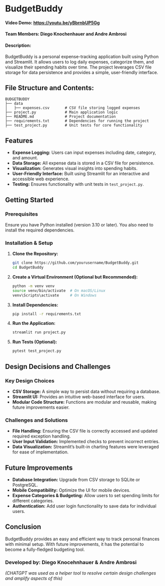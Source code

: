 # BudgetBuddy

#### Video Demo: <https://youtu.be/yBbrnbUP5Gg>

#### Team Members: Diego Knochenhauer and Andre Ambrosi

#### Description:
BudgetBuddy is a personal expense-tracking application built using Python and Streamlit. It allows users to log daily expenses, categorize them, and visualize their spending habits over time. The project leverages CSV file storage for data persistence and provides a simple, user-friendly interface.

## File Structure and Contents:

```
BUDGETBUDDY
├── data
│   ├── expenses.csv       # CSV file storing logged expenses
├── project.py             # Main application logic
├── README.md              # Project documentation
├── requirements.txt       # Dependencies for running the project
├── test_project.py        # Unit tests for core functionality
```

## Features

- **Expense Logging:** Users can input expenses including date, category, and amount.
- **Data Storage:** All expense data is stored in a CSV file for persistence.
- **Visualization:** Generates visual insights into spending habits.
- **User-Friendly Interface:** Built using Streamlit for an interactive and accessible web experience.
- **Testing:** Ensures functionality with unit tests in `test_project.py`.

## Getting Started

### Prerequisites
Ensure you have Python installed (version 3.10 or later). You also need to install the required dependencies.

### Installation & Setup

1. **Clone the Repository:**
   ```bash
   git clone https://github.com/yourusername/BudgetBuddy.git
   cd BudgetBuddy
   ```

2. **Create a Virtual Environment (Optional but Recommended):**
   ```bash
   python -m venv venv
   source venv/bin/activate  # On macOS/Linux
   venv\Scripts\activate     # On Windows
   ```

3. **Install Dependencies:**
   ```bash
   pip install -r requirements.txt
   ```

4. **Run the Application:**
   ```bash
   streamlit run project.py
   ```

5. **Run Tests (Optional):**
   ```bash
   pytest test_project.py
   ```

## Design Decisions and Challenges

### Key Design Choices
- **CSV Storage:** A simple way to persist data without requiring a database.
- **Streamlit UI:** Provides an intuitive web-based interface for users.
- **Modular Code Structure:** Functions are modular and reusable, making future improvements easier.

### Challenges and Solutions
- **File Handling:** Ensuring the CSV file is correctly accessed and updated required exception handling.
- **User Input Validation:** Implemented checks to prevent incorrect entries.
- **Data Visualization:** Streamlit’s built-in charting features were leveraged for ease of implementation.

## Future Improvements
- **Database Integration:** Upgrade from CSV storage to SQLite or PostgreSQL.
- **Mobile Compatibility:** Optimize the UI for mobile devices.
- **Expense Categories & Budgeting:** Allow users to set spending limits for different categories.
- **Authentication:** Add user login functionality to save data for individual users.

## Conclusion
BudgetBuddy provides an easy and efficient way to track personal finances with minimal setup. With future improvements, it has the potential to become a fully-fledged budgeting tool.

### Developed by: Diego Knocehnhauer & Andre Ambrosi

*(CHATGPT was used as a helper tool to resolve certain design challenges and amplify aspects of this)*